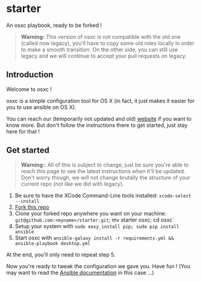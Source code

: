 starter
=======

An osxc playbook, ready to be forked !


> **Warning:** This version of osxc is not compatible with the old one (called now legacy), you'll have to copy some old roles locally in order to make a smooth transition. On the other side, you can still use legacy and we will continue to accept your pull requests on legacy.

## Introduction

Welcome to osxc !

osxc is a simple configuration tool for OS X (in fact, it just makes it easier for you to use ansible on OS X).

You can reach our (temporarily not updated and old) [website](http://osxc.github.io) if you want to know more. But don't follow the instructions there to get started, just stay here for that !

## Get started

> **Warning:**: All of this is subject to change, just be sure you're able to reach this page to see the latest instructions when it'll be updated. Don't worry though, we will not change brutally the structure of your current repo (not like we did with legacy).

1. Be sure to have the XCode Command-Line tools installed: `xcode-select --install`
2. [Fork this repo](https://github.com/osxc/starter/fork)
3. Clone your forked repo anywhere you want on your machine: `git@github.com:<myname>/starter.git`; mv starter osxc; cd osxc`
4. Setup your system with `sudo easy_install pip; sudo pip install ansible`
5. Start osxc with `ansible-galaxy install -r requirements.yml && ansible-playbook desktop.yml`

At the end, you'll only need to repeat step 5.

Now you're ready to tweak the configuration we gave you. Have fun ! (You may want to read the [Ansible documentation](http://docs.ansible.com/index.html) in this case ...)
